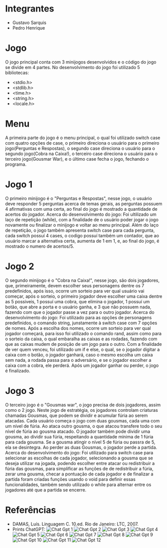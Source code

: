 # Integrantes
- Gustavo Sarquis
- Pedro Henrique

# Jogo
O jogo principal conta com 3 minijogos desenvolvidos e o código do jogo se divide em 4 partes.
No desenvolvimento do jogo foi utilizado 5 bibliotecas:
- <stdio.h>
- <stdlib.h>
- <time.h>
- <string.h>
- <locale.h>

# Menu
A primeira parte do jogo é o menu principal, o qual foi utilizado switch case com quatro opções de case, o primeiro direciona o usuário para o primeiro jogo(Perguntas e Respostas), o segundo case direciona o usuário para o segundo jogo(Cobra na Caixa!), o terceiro case direciona o usuário para o terceiro jogo(Gousmar War), e o último case fecha o jogo, fechando o programa.

# Jogo 1
O primeiro minijogo é o "Perguntas e Respostas", nesse jogo, o usuário deve responder 5 perguntas acerca de temas gerais, as perguntas possuem 4 afirmativas com uma certa, ao final do jogo é mostrado a quantidade de acertos do jogador.
Acerca do desenvolvimento do jogo: Foi ultilizado um laço de repetição (while), com a finalidade de o usuário poder jogar o jogo novamente ou finalizar o minijogo e voltar ao menu principal. Além do laço de repetição, o jogo também apresenta switch case para cada pergunta, cada switch possuí 4 cases, o codigo possuí também um contador, que ao usuário marcar a alternativa certa, aumenta de 1 em 1, e, ao final do jogo, é mostrado o numero de acertos/5.

# Jogo 2
O segundo minijogo é o "Cobra na Caixa!", nesse jogo, são dois jogadores, que, primeiramente, devem escolher seus personagens dentre os 7 predefinidos, após isso, ocorre um sorteio para ver qual usuário vai começar, após o sorteio, o primeiro jogador deve escolher uma caixa dentre as 5 possiveis, 1 possuí uma cobra, que elimina o jogador, 1 possuí um botão, que abre a porta e o usuário ganha, e 3 que não possuem nada, fazendo com que o jogador passe a vez para o outro jogador.
Acerca do desenvolvimento do jogo: Foi utilizado para as opções de personagens predefinidos, o comando string, junstamente à switch case com 7 opções de nomes. Após a escolha dos nomes, ocorre um sorteio para ver qual jogador começará, para isso foi utilizado o comando rand, assim como para o sorteio da caixa, o qual embaralha as caixas e as rodadas, fazendo com que as caixas mudem de posição de um jogo para o outro. Com  a finalidade de ver quem venceu, foi utilizado um if e else, o qual, se o jogador digitar a caixa com o botão, o jogador ganhará, caso o mesmo escolha um caixa sem nada, a rodada passa para o adversário, e se o jogador escolher a caixa com a cobra, ele perderá. Após um jogador ganhar ou  perder, o jogo é finalizado.

# Jogo 3
O terceiro jogo é o "Gousmas war", o jogo precisa de dois jogadores, assim como o 2 jogo. Neste jogo de estratégia, os jogadores controlam criaturas chamadas
Gousmas, que podem se dividir e acumular fúria ao serem atacadas. Cada usuário começa o jogo com duas gousmas, cada uma com um nível de fúria. Ao ataca outro gousma, o que atacou transfere todo o seu nível de fúria ao gousma atacado. O jogador também pode dividir uma gousma, ao dividir sua fúria, respeitando a quantidade mínima de 1 fúria para cada gousma. Se a gousma atingir o nível 5 de fúria ou passra de 5, ela se desintegra. Ao perder as duas Gousmas, o jogador perde a partida.  
Acerca do desenvolvimento do jogo: Foi utilizado para switch case para selecionar as escolhas de cada jogador, selecionando a gousma que se deseja utilizar na jogada, podendo escolher entre atacar ou redistribuir a fúria das gousmas, para simplificar as funções de de redistribuir a fúria, zerar uma gousma, checar a pontuação de cada jogador e de finalizar a partida foram criadas funções usando o void para definir essas funcionalidades, também sendo utilizado o while para alternar entre os jogadores até que a partida se encerre.

# Referências
- DAMAS, Luís. Linguagem C. 10.ed. Rio de Janeiro: LTC, 2007.
- Prints ChatGPT:
![Chat Gpt 1](https://github.com/user-attachments/assets/1d6dd15c-b1d2-4ee9-b70b-7419b6e4c1ba)
![Chat Gpt 2](https://github.com/user-attachments/assets/b185cf3f-8af9-4d0a-8b01-ca0a65da21d6)
![Chat Gpt 3](https://github.com/user-attachments/assets/c74697da-145d-4af2-8700-3b84d3f98b3f)
![Chat Gpt 4](https://github.com/user-attachments/assets/3636d4be-ae3f-49a9-9d16-d8a06e73f358)
![Chat Gpt 5](https://github.com/user-attachments/assets/f22d892f-cd34-42e9-b234-56f76cf2a2ee)
![Chat Gpt 6](https://github.com/user-attachments/assets/1303fabb-4393-4cd4-b086-b8c5802cd861)
![Chat Gpt 7](https://github.com/user-attachments/assets/307d96b2-2f6e-4628-8c14-a433b9c8ae46)
![Chat Gpt 8](https://github.com/user-attachments/assets/8a922c7d-6949-4b8d-bf4d-425db805a3d0)
![Chat Gpt 9](https://github.com/user-attachments/assets/2ccd4947-8d34-4810-b1fa-a392cb44f510)
![Chat Gpt 10](https://github.com/user-attachments/assets/e4486936-0f50-4a0c-8672-f7dacd673ad5)
![Chat Gpt 11](https://github.com/user-attachments/assets/ca7eccd3-a444-45c1-8be3-ed7859bd7f83)
![Chat Gpt 12](https://github.com/user-attachments/assets/85c22b54-e82e-4b90-b304-15e7fe47d8b1)












